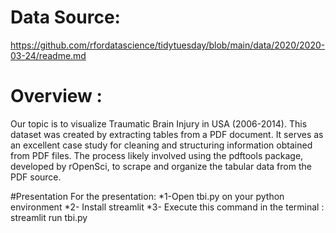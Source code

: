 # Data Source:
https://github.com/rfordatascience/tidytuesday/blob/main/data/2020/2020-03-24/readme.md


# Overview :
Our topic is to visualize Traumatic Brain Injury in USA (2006-2014).
This dataset was created by extracting tables from a PDF document. It serves as an excellent case study for cleaning and structuring information obtained from PDF files. 
The process likely involved using the pdftools package, developed by rOpenSci, to scrape and organize the tabular data from the PDF source.


#Presentation
For the presentation:
*1-Open tbi.py on your python environment
*2- Install streamlit 
*3- Execute this command in the terminal :  streamlit run tbi.py

